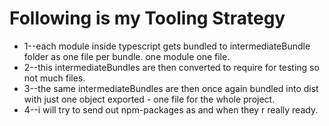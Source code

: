 # Following is my Tooling Strategy

- 1--each module inside typescript gets bundled to intermediateBundle folder as one file per bundle. one module one file.
- 2--this intermediateBundles are then converted to require for testing so not much files.
- 3--the same intermediateBundles are then once again bundled into dist with just one object exported - one file for the whole project.
- 4--i will try to send out npm-packages as and when they r really ready.